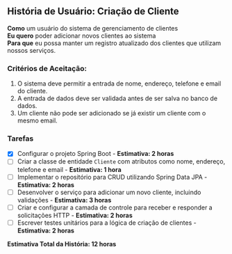 ## História de Usuário: Criação de Cliente

**Como** um usuário do sistema de gerenciamento de clientes  
**Eu quero** poder adicionar novos clientes ao sistema  
**Para que** eu possa manter um registro atualizado dos clientes que utilizam nossos serviços.

### Critérios de Aceitação:
1. O sistema deve permitir a entrada de nome, endereço, telefone e email do cliente.
2. A entrada de dados deve ser validada antes de ser salva no banco de dados.
3. Um cliente não pode ser adicionado se já existir um cliente com o mesmo email.

### Tarefas
- [x] Configurar o projeto Spring Boot - **Estimativa: 2 horas**
- [ ] Criar a classe de entidade `Cliente` com atributos como nome, endereço, telefone e email - **Estimativa: 1 hora**
- [ ] Implementar o repositório para CRUD utilizando Spring Data JPA - **Estimativa: 2 horas**
- [ ] Desenvolver o serviço para adicionar um novo cliente, incluindo validações - **Estimativa: 3 horas**
- [ ] Criar e configurar a camada de controle para receber e responder a solicitações HTTP - **Estimativa: 2 horas**
- [ ] Escrever testes unitários para a lógica de criação de clientes - **Estimativa: 2 horas**

**Estimativa Total da História: 12 horas**